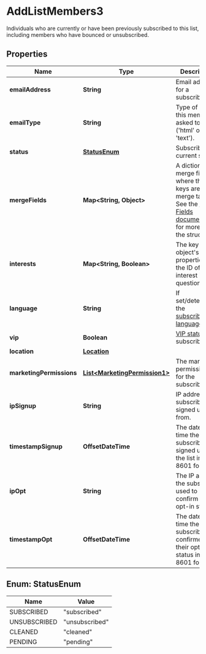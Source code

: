 

# AddListMembers3

Individuals who are currently or have been previously subscribed to this list, including members who have bounced or unsubscribed.

## Properties

| Name | Type | Description | Notes |
|------------ | ------------- | ------------- | -------------|
|**emailAddress** | **String** | Email address for a subscriber. |  [optional] |
|**emailType** | **String** | Type of email this member asked to get (&#39;html&#39; or &#39;text&#39;). |  [optional] |
|**status** | [**StatusEnum**](#StatusEnum) | Subscriber&#39;s current status. |  [optional] |
|**mergeFields** | **Map&lt;String, Object&gt;** | A dictionary of merge fields where the keys are the merge tags. See the [Merge Fields documentation](https://mailchimp.com/developer/marketing/docs/merge-fields/#structure) for more about the structure. |  [optional] |
|**interests** | **Map&lt;String, Boolean&gt;** | The key of this object&#39;s properties is the ID of the interest in question. |  [optional] |
|**language** | **String** | If set/detected, the [subscriber&#39;s language](https://mailchimp.com/help/view-and-edit-contact-languages/). |  [optional] |
|**vip** | **Boolean** | [VIP status](https://mailchimp.com/help/designate-and-send-to-vip-contacts/) for subscriber. |  [optional] |
|**location** | [**Location**](Location.md) |  |  [optional] |
|**marketingPermissions** | [**List&lt;MarketingPermission1&gt;**](MarketingPermission1.md) | The marketing permissions for the subscriber. |  [optional] |
|**ipSignup** | **String** | IP address the subscriber signed up from. |  [optional] |
|**timestampSignup** | **OffsetDateTime** | The date and time the subscriber signed up for the list in ISO 8601 format. |  [optional] |
|**ipOpt** | **String** | The IP address the subscriber used to confirm their opt-in status. |  [optional] |
|**timestampOpt** | **OffsetDateTime** | The date and time the subscriber confirmed their opt-in status in ISO 8601 format. |  [optional] |



## Enum: StatusEnum

| Name | Value |
|---- | -----|
| SUBSCRIBED | &quot;subscribed&quot; |
| UNSUBSCRIBED | &quot;unsubscribed&quot; |
| CLEANED | &quot;cleaned&quot; |
| PENDING | &quot;pending&quot; |




